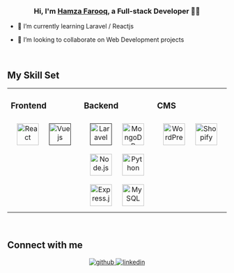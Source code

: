 

 ### <div align="center">Hi, I'm <a href="https://www.linkedin.com/in/hamza-f/">Hamza Farooq</a>, a Full-stack Developer 👨‍💻</div>  
  
  

- 🌱 I’m currently learning Laravel / Reactjs  
  

- 👯 I’m looking to collaborate on Web Development projects  
  
  

<br/>  


## My Skill Set  
<table><tr><td valign="top" width="33%">



### Frontend  
<div align="center">  
<a href="https://reactjs.org/" target="_blank"><img style="margin: 10px" src="https://profilinator.rishav.dev/skills-assets/react-original-wordmark.svg" alt="React" height="50" /></a>  
<a href="" target="_blank"><img style="margin: 10px" src="https://upload.wikimedia.org/wikipedia/commons/9/95/Vue.js_Logo_2.svg" alt="Vuejs" height="50" /></a>  
  
</div>

</td><td valign="top" width="33%">



### Backend  
<div align="center">  
<a href="" target="_blank"><img style="margin: 10px" src="https://upload.wikimedia.org/wikipedia/commons/9/9a/Laravel.svg" alt="Laravel" height="50" /></a>  
<a href="https://www.mongodb.com/" target="_blank"><img style="margin: 10px" src="https://profilinator.rishav.dev/skills-assets/mongodb-original-wordmark.svg" alt="MongoDB" height="50" /></a>  
<a href="https://nodejs.org/" target="_blank"><img style="margin: 10px" src="https://profilinator.rishav.dev/skills-assets/nodejs-original-wordmark.svg" alt="Node.js" height="50" /></a>  
<a href="https://www.python.org/" target="_blank"><img style="margin: 10px" src="https://profilinator.rishav.dev/skills-assets/python-original.svg" alt="Python" height="50" /></a>  
<a href="https://expressjs.com/" target="_blank"><img style="margin: 10px" src="https://profilinator.rishav.dev/skills-assets/express-original-wordmark.svg" alt="Express.js" height="50" /></a>  
<a href="https://www.mysql.com/" target="_blank"><img style="margin: 10px" src="https://profilinator.rishav.dev/skills-assets/mysql-original-wordmark.svg" alt="MySQL" height="50" /></a>  
</div>

</td><td valign="top" width="33%">



### CMS  
<div align="center">  
<a href="https://wordpress.org/" target="_blank"><img style="margin: 10px" src="https://www.svgrepo.com/show/12244/wordpress-logo.svg" alt="WordPress" height="50" /></a>  
<a href="https://www.shopify.com/" target="_blank"><img style="margin: 10px" src="https://www.svgrepo.com/show/303503/shopify-logo.svg" alt="Shopify" height="50" /></a>  
</div>

</td></tr></table>  

<br/>  


## Connect with me  
<div align="center">
<a href="https://github.com/HamzahFarooqq" target="_blank">
<img src=https://img.shields.io/badge/github-%2324292e.svg?&style=for-the-badge&logo=github&logoColor=white alt=github style="margin-bottom: 5px;" />
</a>

<a href="https://www.linkedin.com/in/hamza-f/" target="_blank">
<img src=https://img.shields.io/badge/linkedin-%231E77B5.svg?&style=for-the-badge&logo=linkedin&logoColor=white alt=linkedin style="margin-bottom: 5px;" />
</a>
 
</div>  
  

<br/>  

<br/>  

<!---
HamzahFarooqq/HamzahFarooqq is a ✨ special ✨ repository because its `README.md` (this file) appears on your GitHub profile.
You can click the Preview link to take a look at your changes.
--->
